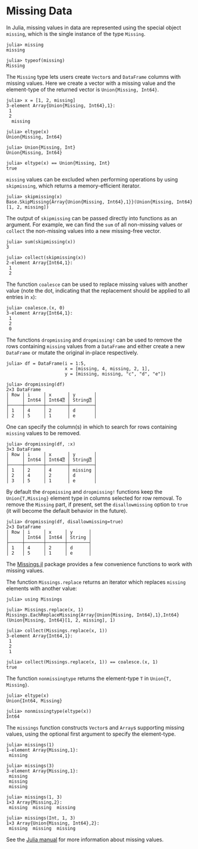 # Missing Data

In Julia, missing values in data are represented using the special object `missing`, which is the single instance of the type `Missing`.

```jldoctest
julia> missing
missing

julia> typeof(missing)
Missing

```

The `Missing` type lets users create `Vector`s and `DataFrame` columns with missing values. Here we create a vector with a missing value and the element-type of the returned vector is `Union{Missing, Int64}`.

```jldoctest missings
julia> x = [1, 2, missing]
3-element Array{Union{Missing, Int64},1}:
 1
 2
  missing

julia> eltype(x)
Union{Missing, Int64}

julia> Union{Missing, Int}
Union{Missing, Int64}

julia> eltype(x) == Union{Missing, Int}
true

```

`missing` values can be excluded when performing operations by using `skipmissing`, which returns a memory-efficient iterator.

```jldoctest missings
julia> skipmissing(x)
Base.SkipMissing{Array{Union{Missing, Int64},1}}(Union{Missing, Int64}[1, 2, missing])

```

The output of `skipmissing` can be passed directly into functions as an argument. For example, we can find the `sum` of all non-missing values or `collect` the non-missing values into a new missing-free vector.

```jldoctest missings
julia> sum(skipmissing(x))
3

julia> collect(skipmissing(x))
2-element Array{Int64,1}:
 1
 2

```

The function `coalesce` can be used to replace missing values with another value (note the dot, indicating that the replacement should be applied to all entries in `x`):

```jldoctest missings
julia> coalesce.(x, 0)
3-element Array{Int64,1}:
 1
 2
 0

```

The functions `dropmissing` and `dropmissing!` can be used to remove the rows containing `missing` values from a `DataFrame` and either create a new `DataFrame` or mutate the original in-place respectively.

```jldoctest missings
julia> df = DataFrame(i = 1:5,
                      x = [missing, 4, missing, 2, 1],
                      y = [missing, missing, "c", "d", "e"])

julia> dropmissing(df)
2×3 DataFrame
│ Row │ i     │ x      │ y       │
│     │ Int64 │ Int64⍰ │ String⍰ │
├─────┼───────┼────────┼─────────┤
│ 1   │ 4     │ 2      │ d       │
│ 2   │ 5     │ 1      │ e       │
```

One can specify the column(s) in which to search for rows containing `missing` values to be removed.

```jldoctest missings
julia> dropmissing(df, :x)
3×3 DataFrame
│ Row │ i     │ x      │ y       │
│     │ Int64 │ Int64⍰ │ String⍰ │
├─────┼───────┼────────┼─────────┤
│ 1   │ 2     │ 4      │ missing │
│ 2   │ 4     │ 2      │ d       │
│ 3   │ 5     │ 1      │ e       │
```

By default the `dropmissing` and `dropmissing!` functions keep the `Union{T,Missing}` element type in columns selected for row removal. To remove the `Missing` part, if present, set the `disallowmissing` option to `true` (it will become the default behavior in the future).

```jldoctest missings
julia> dropmissing(df, disallowmissing=true)
2×3 DataFrame
│ Row │ i     │ x     │ y      │
│     │ Int64 │ Int64 │ String │
├─────┼───────┼───────┼────────┤
│ 1   │ 4     │ 2     │ d      │
│ 2   │ 5     │ 1     │ e      │
```


The [Missings.jl](https://github.com/JuliaData/Missings.jl) package provides a few convenience functions to work with missing values.

The function `Missings.replace` returns an iterator which replaces `missing` elements with another value:

```jldoctest missings
julia> using Missings

julia> Missings.replace(x, 1)
Missings.EachReplaceMissing{Array{Union{Missing, Int64},1},Int64}(Union{Missing, Int64}[1, 2, missing], 1)

julia> collect(Missings.replace(x, 1))
3-element Array{Int64,1}:
 1
 2
 1

julia> collect(Missings.replace(x, 1)) == coalesce.(x, 1)
true

```

The function `nonmissingtype` returns the element-type `T` in `Union{T, Missing}`.

```jldoctest missings
julia> eltype(x)
Union{Int64, Missing}

julia> nonmissingtype(eltype(x))
Int64

```

The `missings` function constructs `Vector`s and `Array`s supporting missing values, using the optional first argument to specify the element-type.

```jldoctest missings
julia> missings(1)
1-element Array{Missing,1}:
 missing

julia> missings(3)
3-element Array{Missing,1}:
 missing
 missing
 missing

julia> missings(1, 3)
1×3 Array{Missing,2}:
 missing  missing  missing

julia> missings(Int, 1, 3)
1×3 Array{Union{Missing, Int64},2}:
 missing  missing  missing

```

See the [Julia manual](https://docs.julialang.org/en/v1/manual/missing/) for more information about missing values.
